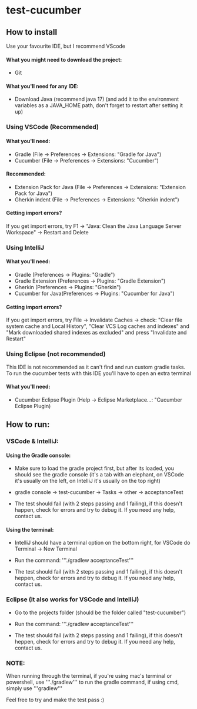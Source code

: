 # test-cucumber


## How to install

Use your favourite IDE, but I recommend VScode

#### What you might need to download the project:

 - Git

#### What you'll need for any IDE:
 - Download Java (recommend java 17) (and add it to the environment variables as a JAVA_HOME path, don't forget to restart after setting it up)


### Using VSCode (Recommended)

#### What you'll need:

 - Gradle (File -> Preferences -> Extensions: "Gradle for Java")
 - Cucumber (File -> Preferences -> Extensions: "Cucumber")

#### Recommended:

 - Extension Pack for Java (File -> Preferences -> Extensions: "Extension Pack for Java")
 - Gherkin indent (File -> Preferences -> Extensions: "Gherkin indent")

#### Getting import errors?

If you get import errors, try F1 -> "Java: Clean the Java Language Server Workspace" -> Restart and Delete


### Using IntelliJ

#### What you'll need:

 - Gradle (Preferences -> Plugins: "Gradle")
 - Gradle Extension (Preferences -> Plugins: "Gradle Extension")
 - Gherkin (Preferences -> Plugins: "Gherkin")
 - Cucumber for Java(Preferences -> Plugins: "Cucumber for Java")

#### Getting import errors?

If you get import errors, try File -> Invalidate Caches -> check: "Clear file system cache and Local History", "Clear VCS Log caches and indexes" and "Mark downloaded shared indexes as excluded" and press "Invalidate and Restart"

### Using Eclipse (not recommended)

This IDE is not recommended as it can't find and run custom gradle tasks.
To run the cucumber tests with this IDE you'll have to open an extra terminal

#### What you'll need:

 - Cucumber Eclipse Plugin (Help -> Eclipse Marketplace...: "Cucumber Eclipse Plugin)



## How to run:

### VSCode & IntelliJ:

#### Using the Gradle console:

 - Make sure to load the gradle project first, but after its loaded, you should see the gradle console (it's a tab with an elephant, on VSCode it's usually on the left, on IntelliJ it's usually on the top right)

 - gradle console -> test-cucumber -> Tasks -> other -> acceptanceTest

 - The test should fail (with 2 steps passing and 1 failing), if this doesn't happen, check for errors and try to debug it. If you need any help, contact us.

 #### Using the terminal:

 - IntelliJ should have a terminal option on the bottom right, for VSCode do Terminal -> New Terminal

 - Run the command: '''./gradlew acceptanceTest'''

 - The test should fail (with 2 steps passing and 1 failing), if this doesn't heppen, check for errors and try to debug it. If you need any help, contact us.

### Eclipse (it also works for VSCode and IntelliJ)

 - Go to the projects folder (should be the folder called "test-cucumber")

 - Run the command: '''./gradlew acceptanceTest'''

 - The test should fail (with 2 steps passing and 1 failing), if this doesn't heppen, check for errors and try to debug it. If you need any help, contact us.


### NOTE:
When running through the terminal, if you're using mac's terminal or powershell, use '''./gradlew''' to run the gradle command, if using cmd, simply use '''gradlew'''

Feel free to try and make the test pass :) 